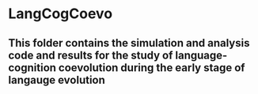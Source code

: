 # LangCogCoevo
## This folder contains the simulation and analysis code and results for the study of language-cognition coevolution during the early stage of langauge evolution
